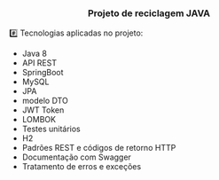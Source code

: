 <h3 align="center">
  Projeto de reciclagem JAVA
</h3>


:hash: Tecnologias aplicadas no projeto:

- Java 8
- API REST
- SpringBoot
- MySQL
- JPA
- modelo DTO
- JWT Token
- LOMBOK
- Testes unitários
- H2
- Padrões REST e códigos de retorno HTTP
- Documentação com Swagger
- Tratamento de erros e exceções

